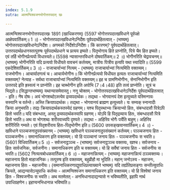 ```yaml
---
index: 5.1.9
sutra: आत्मन्विश्वजनभोगोत्तरपदात् खः

---
```

 आत्मन्विश्वजनभोगोत्तरपदात्खः 1891 (खाधिकरणम्) (5597 भोगोत्तरपदात्खविधाने पूर्वपक्षे आक्षेपवार्तिकम्॥ 1 ॥) - भोगोत्तरपदात्खविधानेऽनिर्देशः पूर्वपदार्थहितत्वात् - (भाष्यम्) भोगोत्तरपदात्खविधानेऽनिर्देशः। अगमको निर्देशोऽनिर्देशः। किं कारणम्? पूर्वपदार्थहितत्वात्। उत्तरपदार्थप्रधानस्तत्पुरुषः पूर्वपदार्थप्रधाने च प्रत्यय इष्यते। पितृभोगाय हिते प्राप्नोति, पित्रे चैव हित इष्यते। एवं तर्हि भोगीनर्प्रत्ययो विधास्यते॥ (5598 न्यासान्तरविधाने दोषवार्तिकम्॥ 2 ॥)  भोगीनरिति चेद्वावचनम्॥ (भाष्यम्) भोगीनरिति यदि प्रत्ययो विधीयते वावचनं कर्तव्यम्, मात्रीयः पित्रीय इत्यपि यथा स्यादिति॥ (5599 एकदेशिवार्तिकम्॥ 3 ॥) - राजाचार्याभ्यां नित्यम् - (भाष्यम्) राजाचार्याभ्यां नित्यमिति वक्तव्यम्। राजभोगीनः। आचार्यादणत्वं च। आचार्यभोगीनः॥ किं भोगीनर्प्रत्ययो विधीयत इत्यतः राजाचार्याभ्यां नित्यमिति वक्तव्यम्? नेत्याह - सर्वथा राजाचार्याभ्यां नित्यमिति वक्तव्यम्॥ इह च ग्रामणिभोगीनः, सेनानिभोगीन इति उत्तरपदे इति ह्रस्वत्वं न प्राप्नोति। इह चाब्भोगीन इति अपोभि (7।4।48) इति तत्वं प्राप्नोति। सूत्रं च भिद्यते॥ (सिद्धान्तभाष्यम्) यथान्यासमेवास्तु। ननु चोक्तम् - भोगोत्तरपदात्खविधानेऽनिर्देशः पूर्वपदार्थहितत्वात् - इति। नैष दोषः। अयं भोगशब्दोऽस्त्येव द्रव्यपदार्थकः। तद्यथा - भोगवानयं देश इत्युच्यते यस्मिन्गावः सस्यानि च वर्तन्ते। अस्ति क्रियापदार्थकः। तद्यथा - भोगवानयं ब्राह्मण इत्युच्यते। यः सम्यक् स्नानादीः क्रिया अनुभवति। तद्यः क्रियापदार्थकस्तस्येदं ग्रहणम्। यश्च पितृस्थाभ्यः क्रियाभ्यो हितः, संबन्धादसौ पित्रेऽपि हितो भवति॥ यदि संबन्धात्, अस्तु द्रव्यपदार्थकस्यापि ग्रहणम्। योऽपि हि पितृद्रव्याय हितः, संबन्धादसौ पित्रे हितो भवति॥ अथ वा भोगशब्दः शरीरवाच्यपि दृश्यते। तद्यथा - अहिरिव भोगैः पर्येति बाहुम्। अहिरिव शरीरैरिति गम्यते। एवं पितृशरीराय हितः-पितृभोगीण इति॥ (5600 उपसङ्खयानवार्तिकम्॥ 4 ॥) - खविधाने पञ्ञ्चजनादुपसंख्यानम् - (भाष्यम्) खविधाने पञ्ञ्चजनादुपसंख्यानं कर्तव्यम्। पञ्ञ्चजनाय हितः - पञ्ञ्चजनीनः। समानाधिकरण इति वक्तव्यम्। यो हि पञ्ञ्चानां जनाय हितः - पञ्ञ्चजनीयः स भवति॥ (5601 विधिवार्तिकम्॥ 5 ॥) - सर्वजनाट्ठञ्ञ्च - (भाष्यम्) सर्वजनाट्ठञ्ञ्च वक्तव्यः, खश्च। सर्वजनाय - हितः सार्वजनिकः, सर्वजनीनः। समानाधिकरण इति च वक्तव्यम्। यो हि सर्वेषां जनाय हितः - सर्वजनीयः स भवति॥ (5602 नित्यत्वबोधकवार्तिकम्॥ 6 ॥) - महाजनान्नित्यम् - (भाष्यम्) महाजनान्नित्यं ठञ्ञ्वक्तव्यः। महाजनाय हितो माहाजनिकः। तत्पुरुष इति वक्तव्यम्, बहुव्रीहौ मा भूदिति। महान् जनोऽस्य - महाजनः, महाजनाय हितः - महाजनीयः। (समानाधिकरणाद्युपाधिप्रत्याख्याने भाष्यम्) यदि तर्ह्यतिप्रसङ्गाः सन्तीत्युपाधिः क्रियते, आद्यन्यासेऽप्युपाधिः कर्तव्यः - आत्मन्विश्वजन समानाधिकरण इति वक्तव्यम्। यो हि विश्वेषां जनाय हितः - विश्वजनीयः स भवति। अथ मतमेतत् - अनभिधानादाद्यन्यासे न भविष्यतीति, इहापि नार्थ उपाधिग्रहणेन। इहाप्यनभिधानान्न भविष्यति॥ 